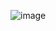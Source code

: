 ![image](https://user-images.githubusercontent.com/100074110/191059509-3dfaea01-5802-44e6-a03a-6d988a2d7968.png)


